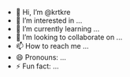 - 👋 Hi, I’m @krtkre
- 👀 I’m interested in ...
- 🌱 I’m currently learning ...
- 💞️ I’m looking to collaborate on ...
- 📫 How to reach me ...
- 😄 Pronouns: ...
- ⚡ Fun fact: ...

<!---
krtkre/krtkre is a ✨ special ✨ repository because its `README.md` (this file) appears on your GitHub profile.
You can click the Preview link to take a look at your changes.
--->
